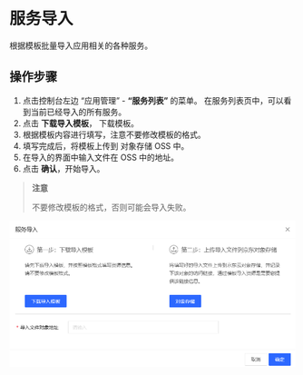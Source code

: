 # 服务导入
根据模板批量导入应用相关的各种服务。

## 操作步骤
1. 点击控制台左边 “应用管理” - **“服务列表”** 的菜单。 在服务列表页中，可以看到当前已经导入的所有服务。
2. 点击 **下载导入模板**， 下载模板。
3. 根据模板内容进行填写，注意不要修改模板的格式。
4. 填写完成后，将模板上传到 对象存储 OSS 中。
5. 在导入的界面中输入文件在 OSS 中的地址。
6. 点击 **确认**，开始导入。

> **注意**
>
> 不要修改模板的格式，否则可能会导入失败。


![](../../../../../image/AMC/services-import.png)
